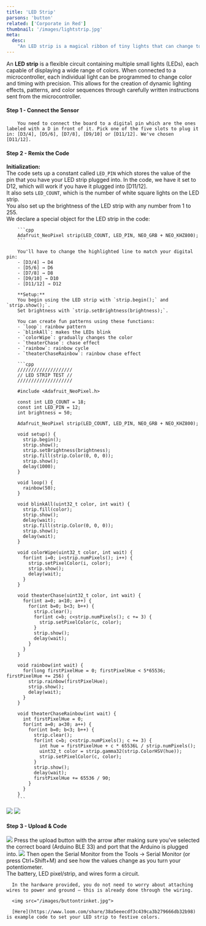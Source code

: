 ```yaml
---
title: 'LED Strip'
parsons: 'button'
related: ['Corporate in Red']
thumbnail: '/images/lightstrip.jpg'
meta:
  desc:
    "An LED strip is a magical ribbon of tiny lights that can change to any color and be programmed by a microcontroller to create fun patterns, light shows, and color effects through special instructions."
---
```

An **LED strip** is a flexible circuit containing multiple small lights (LEDs), each capable of displaying a wide range of colors. When connected to a microcontroller, each individual light can be programmed to change color and timing with precision. This allows for the creation of dynamic lighting effects, patterns, and color sequences through carefully written instructions sent from the microcontroller.

<arduino-trinket-split>
  <div slot="arduino">
    <collapsible title="LED Setup">
<step img="images/digitalpins.jpg">
        
#### Step 1 - Connect the Sensor

        You need to connect the board to a digital pin which are the ones labeled with a D in front of it. Pick one of the five slots to plug it in: [D3/4], [D5/6], [D7/8], [D9/10] or [D11/12]. We've chosen [D11/12]. 
</step>
<step>

#### Step 2 - Remix the Code

**Initialization:**  
        The code sets up a constant called `LED_PIN` which stores the value of the pin that you have your LED strip plugged into. In the code, we have it set to D12, which will work if you have it plugged into [D11/12].  
        It also sets `LED_COUNT`, which is the number of white square lights on the LED strip.  
        You also set up the brightness of the LED strip with any number from 1 to 255.  
        We declare a special object for the LED strip in the code:

        ```cpp
        Adafruit_NeoPixel strip(LED_COUNT, LED_PIN, NEO_GRB + NEO_KHZ800);
        ```

        You'll have to change the highlighted line to match your digital pin:  
        - [D3/4] → D4  
        - [D5/6] → D6  
        - [D7/8] → D8  
        - [D9/10] → D10  
        - [D11/12] → D12  

        **Setup:**  
        You begin using the LED strip with `strip.begin();` and `strip.show();`.  
        Set brightness with `strip.setBrightness(brightness);`.

        You can create fun patterns using these functions:  
        - `loop`: rainbow pattern  
        - `blinkAll`: makes the LEDs blink  
        - `colorWipe`: gradually changes the color  
        - `theaterChase`: chase effect  
        - `rainbow`: rainbow cycle  
        - `theaterChaseRainbow`: rainbow chase effect

        ```cpp
        ////////////////////
        // LED STRIP TEST //
        ////////////////////

        #include <Adafruit_NeoPixel.h>

        const int LED_COUNT = 18;
        const int LED_PIN = 12;
        int brightness = 50;

        Adafruit_NeoPixel strip(LED_COUNT, LED_PIN, NEO_GRB + NEO_KHZ800);

        void setup() {
          strip.begin();
          strip.show();
          strip.setBrightness(brightness);
          strip.fill(strip.Color(0, 0, 0));
          strip.show();
          delay(1000);
        }

        void loop() {
          rainbow(50);
        }

        void blinkAll(uint32_t color, int wait) {
          strip.fill(color);
          strip.show(); 
          delay(wait); 
          strip.fill(strip.Color(0, 0, 0));
          strip.show(); 
          delay(wait); 
        }

        void colorWipe(uint32_t color, int wait) {
          for(int i=0; i<strip.numPixels(); i++) {
            strip.setPixelColor(i, color);
            strip.show();
            delay(wait);
          }
        }

        void theaterChase(uint32_t color, int wait) {
          for(int a=0; a<10; a++) {
            for(int b=0; b<3; b++) {
              strip.clear();
              for(int c=b; c<strip.numPixels(); c += 3) {
                strip.setPixelColor(c, color);
              }
              strip.show();
              delay(wait);
            }
          }
        }

        void rainbow(int wait) {
          for(long firstPixelHue = 0; firstPixelHue < 5*65536; firstPixelHue += 256) {
            strip.rainbow(firstPixelHue);
            strip.show();
            delay(wait);
          }
        }

        void theaterChaseRainbow(int wait) {
          int firstPixelHue = 0;
          for(int a=0; a<30; a++) {
            for(int b=0; b<3; b++) {
              strip.clear();
              for(int c=b; c<strip.numPixels(); c += 3) {
                int hue = firstPixelHue + c * 65536L / strip.numPixels();
                uint32_t color = strip.gamma32(strip.ColorHSV(hue));
                strip.setPixelColor(c, color);
              }
              strip.show();
              delay(wait);
              firstPixelHue += 65536 / 90;
            }
          }
        }
        ```
</step>

<step>
        <img src="/images/serialmonitor.png">
        <img src="/images/serialmonitor.png">

#### Step 3 - Upload & Code 

<img src="/images/uploadbutton.png">  
        Press the upload button with the arrow after making sure you've selected the correct board (Arduino BLE 33) and port that the Arduino is plugged into.  

<img src="/images/serialmonitor.png">  
        Then open the Serial Monitor from the Tools → Serial Monitor (or press Ctrl+Shift+M) and see how the values change as you turn your potentiometer.
</step>

</collapsible>
</div>
  <div slot="trinket">
    <collapsible title="Trinket Assembly">
      The battery, LED pixel/strip, and wires form a circuit.

      In the hardware provided, you do not need to worry about attaching wires to power and ground — this is already done through the wiring.

      <img src="/images/buttontrinket.jpg">

      [Here](https://www.loom.com/share/38a5eeecdf3c439ca3b279666db32b98) is example code to set your LED strip to festive colors.
</collapsible>
</div>
</arduino-trinket-split>
